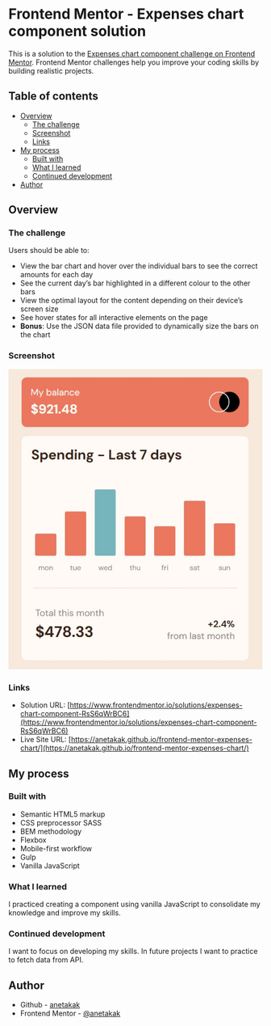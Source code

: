 # Frontend Mentor - Expenses chart component solution

This is a solution to the [Expenses chart component challenge on Frontend Mentor](https://www.frontendmentor.io/challenges/expenses-chart-component-e7yJBUdjwt). Frontend Mentor challenges help you improve your coding skills by building realistic projects. 

## Table of contents

- [Overview](#overview)
  - [The challenge](#the-challenge)
  - [Screenshot](#screenshot)
  - [Links](#links)
- [My process](#my-process)
  - [Built with](#built-with)
  - [What I learned](#what-i-learned)
  - [Continued development](#continued-development)
- [Author](#author)

## Overview

### The challenge

Users should be able to:

- View the bar chart and hover over the individual bars to see the correct amounts for each day
- See the current day’s bar highlighted in a different colour to the other bars
- View the optimal layout for the content depending on their device’s screen size
- See hover states for all interactive elements on the page
- **Bonus**: Use the JSON data file provided to dynamically size the bars on the chart

### Screenshot

![](./screenshot.jpg)

### Links

- Solution URL: [https://www.frontendmentor.io/solutions/expenses-chart-component-RsS6qWrBC6](https://www.frontendmentor.io/solutions/expenses-chart-component-RsS6qWrBC6)
- Live Site URL: [https://anetakak.github.io/frontend-mentor-expenses-chart/](https://anetakak.github.io/frontend-mentor-expenses-chart/)

## My process

### Built with

- Semantic HTML5 markup
- CSS preprocessor SASS
- BEM methodology
- Flexbox
- Mobile-first workflow
- Gulp
- Vanilla JavaScript

### What I learned

I practiced creating a component using vanilla JavaScript to consolidate my knowledge and improve my skills.

### Continued development

I want to focus on developing my skills. In future projects I want to practice to fetch data from API.

## Author

- Github - [anetakak](https://github.com/anetakak)
- Frontend Mentor - [@anetakak](https://www.frontendmentor.io/profile/anetakak)
